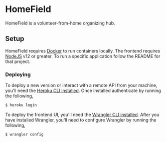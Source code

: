 # HomeField

HomeField is a volunteer-from-home organizing hub.

## Setup

HomeField requires [Docker](https://www.docker.com/) to run containers locally. The frontend requires [NodeJS](https://nodejs.org/en/) v12 or greater.
To run a specific application follow the README for that project.

### Deploying

To deploy a new version or interact with a remote API from your machine, you'll need the [Heroku CLI installed](https://devcenter.heroku.com/articles/heroku-cli#download-and-install). Once installed authenticate by running the following,

```sh
$ heroku login
```

To deploy the frontend UI, you'll need the [Wrangler CLI installed](https://developers.cloudflare.com/workers/tooling/wrangler/install/). After you have installed Wrangler, you'll need to configure Wrangler by running the following,

```sh
$ wrangler config
```
